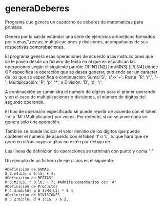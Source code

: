 # generaDeberes
Programa que genera un cuaderno de deberes de matematicas para primaria

Genera por la salida estándar una serie de ejercicios arítmeticos formados por sumas,",restas, multiplicaciones y divisiones, acompañadas de sus respectivas comprobaciones.

El programa genera esas operaciones de acuerdo a las instrucciones que se le pasen desde un fichero de texto en el que es espcifican las operaciones según el siguiente patrón: OP N1 [N2] [:m/MN3] [:l/LN4] dónde OP especifica la operación que se desea generar, pudiendo ser un caracter de los que se especifica a continuación: Suma:'S', 's' o '+'; Resta: 'R', 'r',", '-'; Multiplicación: 'P', 'p', '*', o División: 'D', 'd', '/'. 

A continuación se suministra el número de dígitos para el primer operando y en el caso de multiplicaciones o divisiones, el número de dígitos del segundo operando. 

El tipo de operación especificado se puede repetir de acuerdo con el token 'm' o 'M' (Multiplicador) por <N3> veces. Por defecto, si no se pone nada se genera solo una operación. 

También se puede indicar el valor mínimo de los dígitos que puede contener el número de acuerdo con el token 'l' o 'L', lo que hará que se generen  cifras cuyos dígitos no estén por debajo de <N4>.

Las líneas de definición de operaciones se terminan con punto y coma ";"

Un ejemplo de un fichero de ejercicios es el siguiente:
	
	#Definición de SUMAS
	S 5:m4:L3; s 6:l5; + 4;
	#Definición de RESTAS"
	R 5:M2:L6; r 3:l6; - 7;	#Admite comentarios con '#'
	#Definición de Productos
	P 4 3:m3:l6; p 6 4:M4:L2; * 5 4;
	#Definición de DIVISIONES
	D 5 2:m3:l6; d 4 3:L6; / 6 2;
